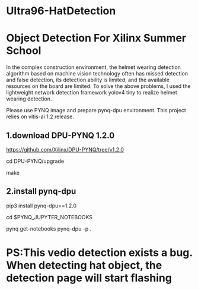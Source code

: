 # Ultra96-HatDetection
# Object Detection For Xilinx Summer School

In the complex construction environment, the helmet wearing detection algorithm based on machine vision technology often has missed detection and false detection, its detection ability is limited, and the available resources on the board are limited. To solve the above problems, I used the lightweight network detection framework yolov4 tiny to realize helmet wearing detection.

Please use PYNQ image and prepare pynq-dpu environment.
This project relies on vitis-ai 1.2 release.

## 1.download DPU-PYNQ 1.2.0 
  https://github.com/Xilinx/DPU-PYNQ/tree/v1.2.0
  
  cd DPU-PYNQ/upgrade
  
  make
  
## 2.install pynq-dpu
  pip3 install pynq-dpu==1.2.0
  
  cd $PYNQ_JUPYTER_NOTEBOOKS
  
  pynq get-notebooks pynq-dpu -p .

# PS:This vedio detection exists a bug. When detecting hat object, the detection page will start flashing
